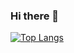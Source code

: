 ### Hi there 👋

[![Top Langs](https://github-readme-stats.vercel.app/api/top-langs/?username=guifabrin&langs_count=8&layout=compact)](https://github.com/marcelotoledo5000/github-readme-stats)
